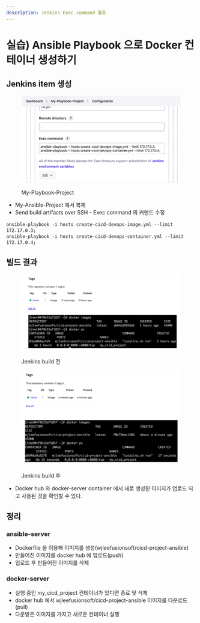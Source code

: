 ```yaml
---
description: Jenkins Exec command 활용
---
```


# 실습) Ansible Playbook 으로 Docker 컨테이너 생성하기

## Jenkins item 생성

<figure><img src="../../.gitbook/assets/image (2).png" alt=""><figcaption><p>My-Playbook-Project</p></figcaption></figure>

* My-Ansible-Project 에서 복제
* Send build artifacts over SSH - Exec command 의 커맨드 수정

```
ansible-playbook -i hosts create-cicd-devops-image.yml --limit 172.17.0.3;
ansible-playbook -i hosts create-cicd-devops-container.yml --limit 172.17.0.4;
```

## &#x20;빌드 결과

<figure><img src="../../.gitbook/assets/image.png" alt=""><figcaption><p>Jenkins build 전</p></figcaption></figure>

<figure><img src="../../.gitbook/assets/image (1).png" alt=""><figcaption><p>Jenkins build 후</p></figcaption></figure>

* Docker hub 와 docker-server container 에서 새로 생성된 이미지가 업로드 되고 사용된 것을 확인할 수 있다.



## 정리

### ansible-server

* Dockerfile 을 이용해 이미지를 생성(wjleefusionsoft/cicd-project-ansible)
* 만들어진 이미지를 docker hub 에 업로드(push)
* 업로드 후 만들어진 이미지를 삭제

### docker-server

* 실행 중인 my\_cicd\_project 컨테이너가 있디면 종료 및 삭제
* docker hub 에서 wjleefusionsoft/cicd-project-ansible 이미지를 다운로드(pull)
* 다운받은 이미지를 가지고 새로운 컨테이너 실행



##
